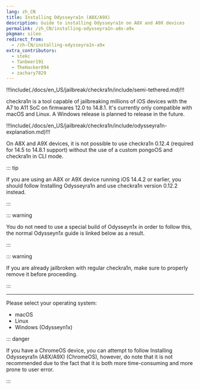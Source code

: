 ```yaml
---
lang: zh_CN
title: Installing Odysseyra1n (A8X/A9X)
description: Guide to installing Odysseyra1n on A8X and A9X devices
permalink: /zh_CN/installing-odysseyra1n-a8x-a9x
pkgman: sileo
redirect_from:
  - /zh-CN/installing-odysseyra1n-a9x
extra_contributors:
  - stekc
  - Tanbeer191
  - TheHacker894
  - zachary7829
---
```


!!!include(./docs/en_US/jailbreak/checkra1n/include/semi-tethered.md)!!!

checkra1n is a tool capable of jailbreaking millions of iOS devices with the A7 to A11 SoC on firmwares 12.0 to 14.8.1. It's currently only compatible with macOS and Linux. A Windows release is planned to release in the future.

!!!include(./docs/en_US/jailbreak/checkra1n/include/odysseyra1n-explanation.md)!!!

On A8X and A9X devices, it is not possible to use checkra1n 0.12.4 (required for 14.5 to 14.8.1 support) without the use of a custom pongoOS and checkra1n in CLI mode.

::: tip

If you are using an A8X or A9X device running iOS 14.4.2 or earlier, you should follow <router-link to="/installing-odysseyra1n">Installing Odysseyra1n</router-link> and use checkra1n version 0.12.2 instead.

:::

::: warning

You do not need to use a special build of Odysseyn1x in order to follow this, the normal Odysseyn1x guide is linked below as a result.

:::

::: warning

If you are already jailbroken with regular checkra1n, make sure to properly <router-link to="/removing-checkra1n">remove it</router-link> before proceeding.

:::

---

Please select your operating system:
- <router-link to="/installing-odysseyra1n-a8x-a9x/macos/">macOS</router-link>
- <router-link to="/installing-odysseyra1n-a8x-a9x/linux/">Linux</router-link>
- <router-link to="/using-odysseyn1x/">Windows (Odysseyn1x)</router-link>

::: danger

If you have a ChromeOS device, you can attempt to follow <router-link to="/installing-odysseyra1n-chromeos-a8x-a9x">Installing Odysseyra1n (A8X/A9X) (ChromeOS)</router-link>, however, do note that it is not recommended due to the fact that it is both more time-consuming and more prone to user error.

:::